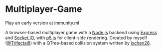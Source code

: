 # Multiplayer-Game

Play an early version at [immunity.ml](https://www.immunity.ml/)

A browser-based multiplayer game with a [Node.js](https://nodejs.org/en/) backend using [Express](https://expressjs.com/) and [Socket.IO](https://socket.io/), with [p5.js](https://p5js.org/) for client-side rendering. Created by myself ([@TrifectaIII](https://github.com/TrifectaIII)) with a QTree-based collision system written by [jxchen26](https://github.com/jxchen26).
